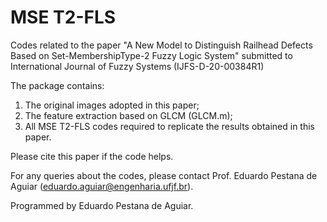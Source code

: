 # MSE T2-FLS
Codes related to the paper "A New Model to Distinguish Railhead Defects Based on Set-MembershipType-2 Fuzzy Logic System" submitted to International Journal of Fuzzy Systems (IJFS-D-20-00384R1)

The package contains:

1. The original images adopted in this paper;
2. The feature extraction based on GLCM (GLCM.m);
3. All MSE T2-FLS codes required to replicate the results obtained in this paper.

Please cite this paper if the code helps.

For any queries about the codes, please contact Prof. Eduardo Pestana de Aguiar (eduardo.aguiar@engenharia.ufjf.br).

Programmed by Eduardo Pestana de Aguiar.
